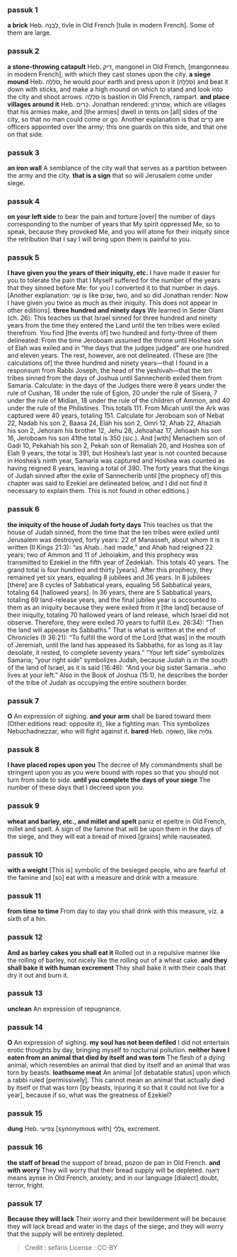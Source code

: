 
### passuk 1
<b>a brick</b> Heb. לְבֵנָה, tivle in Old French [tuile in modern French]. Some of them are large.

### passuk 2
<b>a stone-throwing catapult</b> Heb. דיק, mangonel in Old French, [mangonneau in modern French], with which they cast stones upon the city.
<b>a siege mound</b> Heb. סֹלְלָה, he would pour earth and press upon it (סֹלְלָה) and beat it down with sticks, and make a high mound on which to stand and look into the city and shoot arrows.
סֹלְלָה is bastion in Old French, rampart.
<b>and place villages around it</b> Heb. כָּרִים. Jonathan rendered: אֶפְרוֹרְוָן, which are villages that his armies make, and [the armies] dwell in tents on [all] sides of the city, so that no man could come or go. Another explanation is that כָּרִים are officers appointed over the army; this one guards on this side, and that one on that side.

### passuk 3
<b>an iron wall</b> A semblance of the city wall that serves as a partition between the army and the city.
<b>that is a sign</b> that so will Jerusalem come under siege.

### passuk 4
<b>on your left side</b> to bear the pain and torture [over] the number of days corresponding to the number of years that My spirit oppressed Me, so to speak, because they provoked Me, and you will atone for their iniquity since the retribution that I say I will bring upon them is painful to you.

### passuk 5
<b>I have given you the years of their iniquity, etc.</b> I have made it easier for you to tolerate the pain that I Myself suffered for the number of the years that they sinned before Me: for you I converted it to that number in days. [Another explanation: שְּׁנֵי is like שְׁנַיִם, two, and so did Jonathan render: Now I have given you twice as much as their iniquity. This does not appear in other editions].
<b>three hundred and ninety days</b> We learned in Seder Olam (ch. 26): This teaches us that Israel sinned for three hundred and ninety years from the time they entered the Land until the ten tribes were exiled therefrom. You find [the events of] two hundred and forty-three of them delineated: From the time Jeroboam assumed the throne until Hoshea son of Elah was exiled and in “the days that the judges judged” are one hundred and eleven years. The rest, however, are not delineated. (These are [the calculations of] the three hundred and ninety years—that I found in a responsum from Rabbi Joseph, the head of the yeshivah—that the ten tribes sinned from the days of Joshua until Sannecherib exiled them from Samaria. Calculate: in the days of the Judges there were 8 years under the rule of Cushan, 18 under the rule of Eglon, 20 under the rule of Sisera, 7 under the rule of Midian, 18 under the rule of the children of Ammon, and 40 under the rule of the Philistines. This totals 111. From Micah until the Ark was captured were 40 years, totaling 151. Calculate for Jeroboam son of Nebat 22, Nadab his son 2, Baasa 24, Elah his son 2, Omri 12, Ahab 22, Ahaziah his son 2, Jehoram his brother 12, Jehu 28, Jehoahaz 17, Jehoash his son 16, Jeroboam his son 41the total is 350 (sic.). And [with] Menachem son of Gadi 10, Pekahiah his son 2, Pekah son of Remaliah 20, and Hoshea son of Elah 9 years, the total is 391, but Hoshea’s last year is not counted because in Hoshea’s ninth year, Samaria was captured and Hoshea was counted as having reigned 8 years, leaving a total of 390. The forty years that the kings of Judah sinned after the exile of Sannecherib until [the prophecy of] this chapter was said to Ezekiel are delineated below, and I did not find it necessary to explain them. This is not found in other editions.)

### passuk 6
<b>the iniquity of the house of Judah forty days</b> This teaches us that the house of Judah sinned, from the time that the ten tribes were exiled until Jerusalem was destroyed, forty years: 22 of Manasseh, about whom it is written (II Kings 21:3): “as Ahab...had made,” and Ahab had reigned 22 years; two of Ammon and 11 of Jehoiakim, and this prophecy was transmitted to Ezekiel in the fifth year of Zedekiah. This totals 40 years. The grand total is four hundred and thirty [years]. After this prophecy, they remained yet six years, equaling 8 jubilees and 36 years. In 8 jubilees [there] are 8 cycles of Sabbatical years, equaling 56 Sabbatical years, totaling 64 [hallowed years]. In 36 years, there are 5 Sabbatical years, totaling 69 land-release years, and the final jubilee year is accounted to them as an iniquity because they were exiled from it [the land] because of their iniquity, totaling 70 hallowed years of land release, which Israel did not observe. Therefore, they were exiled 70 years to fulfill (Lev. 26:34): “Then the land will appease its Sabbaths.” That is what is written at the end of Chronicles (II 36:21): “To fulfill the word of the Lord [that was] in the mouth of Jeremiah, until the land has appeased its Sabbaths, for as long as it lay desolate, it rested, to complete seventy years.” 
“Your left side” symbolizes Samaria; “your right side” symbolizes Judah, because Judah is in the south of the land of Israel, as it is said (16:46): “And your big sister Samaria...who lives at your left.” Also in the Book of Joshua (15:1), he describes the border of the tribe of Judah as occupying the entire southern border.

### passuk 7
<b>O</b> An expression of sighing.
<b>and your arm</b> shall be bared toward them (Other editions read: opposite it), like a fighting man. This symbolizes Nebuchadnezzar, who will fight against it.
<b>bared</b> Heb. חֲשּׂוּפָה, like גְלוּיָה.

### passuk 8
<b>I have placed ropes upon you</b> The decree of My commandments shall be stringent upon you as you were bound with ropes so that you should not turn from side to side.
<b>until you complete the days of your siege</b> The number of these days that I decreed upon you.

### passuk 9
<b>wheat and barley, etc., and millet and spelt</b> paniz et epeltre in Old French, millet and spelt. A sign of the famine that will be upon them in the days of the siege, and they will eat a bread of mixed [grains] while nauseated.

### passuk 10
<b>with a weight</b> [This is] symbolic of the besieged people, who are fearful of the famine and [so] eat with a measure and drink with a measure.

### passuk 11
<b>from time to time</b> From day to day you shall drink with this measure, viz. a sixth of a hin.

### passuk 12
<b>And as barley cakes you shall eat it</b> Rolled out in a repulsive manner like the rolling of barley, not nicely like the rolling out of a wheat cake.
<b>and they shall bake it with human excrement</b> They shall bake it with their coals that dry it out and burn it.

### passuk 13
<b>unclean</b> An expression of repugnance.

### passuk 14
<b>O</b> An expression of sighing.
<b>my soul has not been defiled</b> I did not entertain erotic thoughts by day, bringing myself to nocturnal pollution.
<b>neither have I eaten from an animal that died by itself and was torn</b> The flesh of a dying animal, which resembles an animal that died by itself and an animal that was torn by beasts.
<b>loathsome meat</b> An animal [of debatable status] upon which a rabbi ruled [permissively]. This cannot mean an animal that actually died by itself or that was torn [by beasts, injuring it so that it could not live for a year], because if so, what was the greatness of Ezekiel?

### passuk 15
<b>dung</b> Heb. צְפִיעֵי [synonymous with] גֶלְלֵי, excrement.

### passuk 16
<b>the staff of bread</b> the support of bread, pozon de pan in Old French.
<b>and with worry</b> They will worry that their bread supply will be depleted.
דְּאָגָה means aynse in Old French, anxiety, and in our language [dialect] doubt, terror, fright.

### passuk 17
<b>Because they will lack</b> Their worry and their bewilderment will be because they will lack bread and water in the days of the siege, and they will worry that the supply will be entirely depleted.

>Credit : sefaris
>License : CC-BY